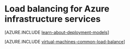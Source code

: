 <properties
    pageTitle="Load balancing for infrastructure services | Azure"
    description="Describes the two types of load balancing supported by Azure: Load balancer for cloud services and Azure Traffic Manager for client traffic."
    services="load-balancer"
    documentationcenter=""
    author="sdwheeler"
    manager="carmonm"
    editor="" />
<tags
    ms.assetid="adaf7d2c-dd7b-4ccf-977f-07e672e6a928"
    ms.service="load-balancer"
    ms.workload="infrastructure-services"
    ms.tgt_pltfrm="vm-linux"
    ms.devlang="na"
    ms.topic="article"
    ms.date="02/02/2016"
    wacn.date=""
    ms.author="sewhee" />

# Load balancing for Azure infrastructure services
[AZURE.INCLUDE [learn-about-deployment-models](../../includes/learn-about-deployment-models-both-include.md)]

[AZURE.INCLUDE [virtual-machines-common-load-balance](../../includes/virtual-machines-common-load-balance.md)]

